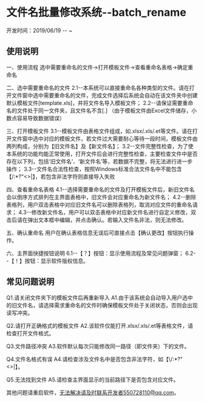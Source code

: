 # 文件名批量修改系统--batch_rename
开发时间：2019/06/19 -- ~

## 使用说明

一、使用流程
选中需要重命名的文件->打开模板文件->查看重命名表格->确定重命名

二、选中需要重命名的文件
2.1--本系统可以直接重命名各种类型的文件。请在打开文件窗中选中需要重命名的文件，完成文件选择后系统会自动在该文件夹中创建默认模板文件[template.xls]，并将文件名导入模板文件；
2.2--请保证需要重命名的文件处于同一文件夹，且文件名不含[.]
（由于模板文件由Excel文件储存，小数点容易导致数据错误）

三、打开模板文件
3.1--模板文件由表格文件组成，如.xlsx/.xls/.et等文件。请在打开文件窗中选中对应的模板文件，若文件过大需要耐心等待一段时间，模板文件由两列构成，分别为【旧文件名】及【新文件名】；
3.2--文件完整性检查，为了使本系统的功能均能正常使用，打开文件后会进行完整性检查，主要检查文件中是否存在以下列，包括‘旧文件名’、‘新文件名’等，若数据不完整，将无法进行进一步操作；
3.3--文件名合法性检查，按照Windows标准合法文件名中不能包含【\/:*?"<>|】，若包含非法字符则直接导入失败

四、查看重命名表格
4.1--选择需要重命名的文件及打开模板文件后，新旧文件名会以倒序方式排列在主界面表格中，旧文件会对应重命名为新文件名；
4.2--删除表格列，用户双击表格中对应旧文件名可以删除表格列，取消对应文件的重命名请求；
4.3--修改新文件名，用户可以双击表格中对应新文件名进行自定义修改，双击后请在弹出文本框中编辑，并点击确认。若输入文件名非法，则无法修改。

五、确认重命名
用户在确认表格信息无误后可直接点击【确认更改】按钮执行操作。

六、主界面快捷按钮说明
6.1--【？】按钮：显示使用流程及常见问题弹窗；
6.2--【！】按钮：显示软件版权信息。


## 常见问题说明

Q1.请关闭文件夹下的模板文件后再重新导入
A1.由于该系统会自动导入用户选中的旧文件名，请选择需求重命名的文件时确保模板文件处于关闭状态，否则会出现读写冲突。

Q2.请打开正确格式的模板文件
A2.该软件仅能打开.xlsx/.xls/.et等表格文件，请检查打开文件格式。

Q3.文件路径冲突
A3.软件默认每次只能修改同一路径（即文件夹）下的文件。

Q4.文件名格式有误
A4.请检查涉及文件名中是否包含非法字符，如【\\/:*?\"<>|】。

Q5.无法找到文件
A5.请检查主界面显示的当前路径下是否包含对应文件。

其他问题请重启软件，无法解决请及时联系开发者550728110@qq.com。

